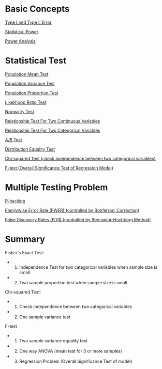 # Basic Concepts

[Type I and Type II Error](https://github.com/yangshiteng/Data-Science-Learning-Path/blob/main/Machine%20Learning/basic_concepts/statistics/hypothesis_test/files/Type_I_Error_and_Type_II_Error.md)

[Statistical Power](https://github.com/yangshiteng/Data-Science-Learning-Path/blob/main/Machine%20Learning/basic_concepts/statistics/hypothesis_test/files/Power.md)

[Power Analysis](https://github.com/yangshiteng/Data-Science-Learning-Path/blob/main/Machine%20Learning/basic_concepts/statistics/hypothesis_test/files/Power_Analysis.md)


# Statistical Test

[Population Mean Test](https://github.com/yangshiteng/Data-Science-Learning-Path/blob/main/Machine%20Learning/basic_concepts/statistics/hypothesis_test/files/mean_test.md)

[Population Variance Test](https://github.com/yangshiteng/Data-Science-Learning-Path/blob/main/Machine%20Learning/basic_concepts/statistics/hypothesis_test/files/variance_test.md)

[Population Proportion Test](https://github.com/yangshiteng/Data-Science-Learning-Path/blob/main/Machine%20Learning/basic_concepts/statistics/hypothesis_test/files/Proportion_Test.md)

[Likelihood Ratio Test](https://github.com/yangshiteng/Data-Science-Learning-Path/blob/main/Machine%20Learning/basic_concepts/statistics/hypothesis_test/files/likelihood_ratio_test.md)

[Normality Test](https://github.com/yangshiteng/Data-Science-Learning-Path/blob/main/Machine%20Learning/basic_concepts/statistics/hypothesis_test/files/Normality_Test.md)

[Relationship Test For Two Continuous Variables](https://github.com/yangshiteng/Data-Science-Learning-Path/blob/main/Machine%20Learning/basic_concepts/statistics/hypothesis_test/files/Correlation_Test.md)

[Relationship Test For Two Categorical Variables](https://github.com/yangshiteng/Data-Science-Learning-Path/blob/main/Machine%20Learning/basic_concepts/statistics/hypothesis_test/files/two_categorical_variables_test.md)

[A/B Test](https://github.com/yangshiteng/Data-Science-Learning-Path/blob/main/Machine%20Learning/basic_concepts/statistics/hypothesis_test/files/AB_Test.md)

[Distribution Equality Test](https://github.com/yangshiteng/Data-Science-Learning-Path/blob/main/Machine%20Learning/basic_concepts/statistics/hypothesis_test/files/Distribution_Equality_Test.md)

[Chi-squared Test (check independence between two categorical variables)](https://github.com/yangshiteng/Data-Science-Learning-Path/blob/main/Machine%20Learning/basic_concepts/statistics/hypothesis_test/files/Chi-squared_Test.md)

[F-test (Overall Significance Test of Regression Model)](https://github.com/yangshiteng/Data-Science-Learning-Path/blob/main/Machine%20Learning/basic_concepts/statistics/hypothesis_test/files/F-test_of_Regression_Model.md)

# Multiple Testing Problem

[P-hacking](https://github.com/yangshiteng/Data-Science-Learning-Path/blob/main/Machine%20Learning/basic_concepts/statistics/hypothesis_test/files/p-hacking.md)

[Familywise Error Rate (FWER) (controlled by Bonferroni Correction)](https://github.com/yangshiteng/Data-Science-Learning-Path/blob/main/Machine%20Learning/basic_concepts/statistics/hypothesis_test/files/Familywise_Error_Rate.md)

[False Discovery Rates (FDR) (controlled by Benjamini–Hochberg Method)](https://github.com/yangshiteng/Data-Science-Learning-Path/blob/main/Machine%20Learning/basic_concepts/statistics/hypothesis_test/files/False_Discovery_Rate.md)

# Summary

Fisher's Exact Test: 
* 1. Independence Test for two categorical variables when sample size is small
* 2. Two sample proportion test when sample size is small

Chi-squared Test:
* 1. Check independence between two categorical variables
* 2. One sample variance test

F-test
* 1. Two sample variance equality test
* 2. One way ANOVA (mean test for 3 or more samples)
* 3. Regression Problem (Overall Significance Test of model)
